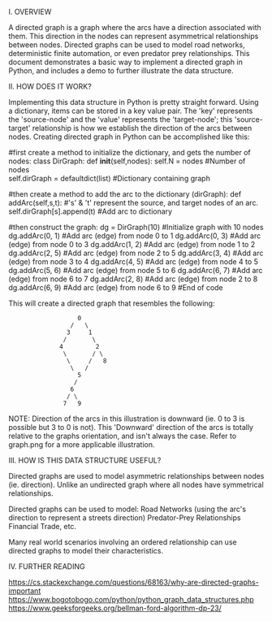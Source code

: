 I. OVERVIEW

A directed graph is a graph where the arcs have a direction associated with them. This direction in the nodes can represent asymmetrical relationships between nodes. Directed graphs can be used to model road networks, deterministic finite automation, or even predator prey relationships. This document demonstrates a basic way to implement a directed graph in Python, and includes a demo to further illustrate the data structure.



II. HOW DOES IT WORK?

Implementing this data structure in Python is pretty straight forward. Using a dictionary, items can be stored in a key value pair. The 'key' represents the 'source-node' and the 'value' represents the 'target-node'; this 'source-target' relationship is how we establish the direction of the arcs between nodes. Creating directed graph in Python can be accomplished like this:

#first create a method to initialize the dictionary, and gets the number of nodes:
class DirGraph:
	def __init__(self,nodes):
		self.N = nodes				            #Number of nodes	
		self.dirGraph = defaultdict(list)	#Dictionary containing graph

#then create a method to add the arc to the dictionary (dirGraph):
	def addArc(self,s,t):                   #'s' & 't' represent the source, and target nodes of an arc.
		self.dirGraph[s].append(t)	    	#Add arc to dictionary

#then construct the graph:
	dg = DirGraph(10)		#Initialize graph with 10 nodes
	dg.addArc(0, 1)			#Add arc (edge) from node 0 to 1
	dg.addArc(0, 3)			#Add arc (edge) from node 0 to 3
	dg.addArc(1, 2)			#Add arc (edge) from node 1 to 2
	dg.addArc(2, 5)			#Add arc (edge) from node 2 to 5
	dg.addArc(3, 4)			#Add arc (edge) from node 3 to 4
	dg.addArc(4, 5)			#Add arc (edge) from node 4 to 5
	dg.addArc(5, 6)			#Add arc (edge) from node 5 to 6
	dg.addArc(6, 7)			#Add arc (edge) from node 6 to 7
	dg.addArc(2, 8)			#Add arc (edge) from node 2 to 8
	dg.addArc(6, 9)			#Add arc (edge) from node 6 to 9
#End of code


This will create a directed graph that resembles the following:
	                                         
	                   0                     
	                 /   \                   
	                3     1                  
	               /       \                 
	              4         2                
	               \       / \               
	                \     /   8              
	                 \   /                   
	                   5                     
	                  /                      
	                 6                       
	                / \                      
	               7   9                     

NOTE: Direction of the arcs in this illustration is downward (ie. 0 to 3 is possible but 3 to 0 is not). This 'Downward' direction of the arcs is totally relative to the graphs orientation, and isn't always the case. Refer to graph.png for a more applicable illustration.



III. HOW IS THIS DATA STRUCTURE USEFUL?

Directed graphs are used to model asymmetric relationships between nodes (ie. direction). Unlike an undirected graph where all nodes have symmetrical relationships.

Directed graphs can be used to model:
Road Networks (using the arc's direction to represent a streets direction)
Predator-Prey Relationships
Financial Trade, etc.

Many real world scenarios involving an ordered relationship can use directed graphs to model their characteristics.



IV. FURTHER READING

https://cs.stackexchange.com/questions/68163/why-are-directed-graphs-important
https://www.bogotobogo.com/python/python_graph_data_structures.php
https://www.geeksforgeeks.org/bellman-ford-algorithm-dp-23/
